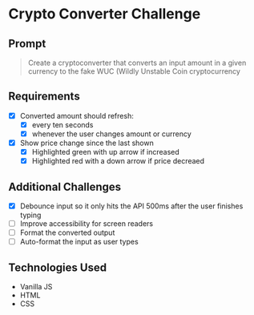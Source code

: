 # Crypto Converter Challenge

## Prompt

>Create a cryptoconverter that converts an input amount in a given currency to the fake WUC (Wildly Unstable Coin cryptocurrency

## Requirements

- [x] Converted amount should refresh:
	- [x] every ten seconds
	- [x] whenever the user changes amount or currency
- [x] Show price change since the last shown
	- [x] Highlighted green with up arrow if increased
	- [x] Highlighted red with a down arrow if price decreaed

## Additional Challenges

- [x] Debounce input so it only hits the API 500ms after the user finishes typing
- [ ] Improve accessibility for screen readers
- [ ] Format the converted output
- [ ] Auto-format the input as user types

## Technologies Used

- Vanilla JS
- HTML
- CSS
